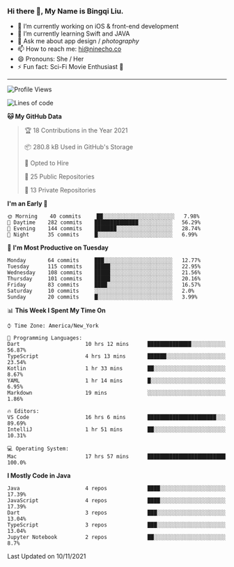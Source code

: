 ### Hi there 👋, My Name is Bingqi Liu.

- 🔭 I’m currently working on iOS & front-end development
- 🌱 I’m currently learning Swift and JAVA
- 💬 Ask me about app design / *photography*
- 📫 How to reach me: hi@ninecho.co
- 😄 Pronouns: She / Her
- ⚡ Fun fact: Sci-Fi Movie Enthusiast 🚀

---

<!--START_SECTION:waka-->
![Profile Views](http://img.shields.io/badge/Profile%20Views-0-blue)

![Lines of code](https://img.shields.io/badge/From%20Hello%20World%20I%27ve%20Written-3.1%20million%20lines%20of%20code-blue)

**🐱 My GitHub Data** 

> 🏆 18 Contributions in the Year 2021
 > 
> 📦 280.8 kB Used in GitHub's Storage 
 > 
> 💼 Opted to Hire
 > 
> 📜 25 Public Repositories 
 > 
> 🔑 13 Private Repositories  
 > 
**I'm an Early 🐤** 

```text
🌞 Morning    40 commits     ██░░░░░░░░░░░░░░░░░░░░░░░   7.98% 
🌆 Daytime    282 commits    ██████████████░░░░░░░░░░░   56.29% 
🌃 Evening    144 commits    ███████░░░░░░░░░░░░░░░░░░   28.74% 
🌙 Night      35 commits     █░░░░░░░░░░░░░░░░░░░░░░░░   6.99%

```
📅 **I'm Most Productive on Tuesday** 

```text
Monday       64 commits     ███░░░░░░░░░░░░░░░░░░░░░░   12.77% 
Tuesday      115 commits    █████░░░░░░░░░░░░░░░░░░░░   22.95% 
Wednesday    108 commits    █████░░░░░░░░░░░░░░░░░░░░   21.56% 
Thursday     101 commits    █████░░░░░░░░░░░░░░░░░░░░   20.16% 
Friday       83 commits     ████░░░░░░░░░░░░░░░░░░░░░   16.57% 
Saturday     10 commits     ░░░░░░░░░░░░░░░░░░░░░░░░░   2.0% 
Sunday       20 commits     █░░░░░░░░░░░░░░░░░░░░░░░░   3.99%

```


📊 **This Week I Spent My Time On** 

```text
⌚︎ Time Zone: America/New_York

💬 Programming Languages: 
Dart                     10 hrs 12 mins      ██████████████░░░░░░░░░░░   56.87% 
TypeScript               4 hrs 13 mins       ██████░░░░░░░░░░░░░░░░░░░   23.54% 
Kotlin                   1 hr 33 mins        ██░░░░░░░░░░░░░░░░░░░░░░░   8.67% 
YAML                     1 hr 14 mins        █░░░░░░░░░░░░░░░░░░░░░░░░   6.95% 
Markdown                 19 mins             ░░░░░░░░░░░░░░░░░░░░░░░░░   1.86%

🔥 Editors: 
VS Code                  16 hrs 6 mins       ██████████████████████░░░   89.69% 
IntelliJ                 1 hr 51 mins        ██░░░░░░░░░░░░░░░░░░░░░░░   10.31%

💻 Operating System: 
Mac                      17 hrs 57 mins      █████████████████████████   100.0%

```

**I Mostly Code in Java** 

```text
Java                     4 repos             ████░░░░░░░░░░░░░░░░░░░░░   17.39% 
JavaScript               4 repos             ████░░░░░░░░░░░░░░░░░░░░░   17.39% 
Dart                     3 repos             ███░░░░░░░░░░░░░░░░░░░░░░   13.04% 
TypeScript               3 repos             ███░░░░░░░░░░░░░░░░░░░░░░   13.04% 
Jupyter Notebook         2 repos             ██░░░░░░░░░░░░░░░░░░░░░░░   8.7%

```



 Last Updated on 10/11/2021
<!--END_SECTION:waka-->

